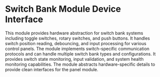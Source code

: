 # Switch Bank Module Device Interface

This module provides hardware abstraction for switch bank systems including toggle switches, rotary switches, and push buttons. It handles switch position reading, debouncing, and input processing for various control panels. The module implements switch-specific communication protocols and can handle multiple switch bank types and configurations. It provides switch state monitoring, input validation, and system health monitoring capabilities. The module abstracts hardware-specific details to provide clean interfaces for the panel module.
